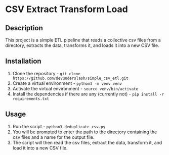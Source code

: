 # CSV Extract Transform Load

## Description
This project is a simple ETL pipeline that reads a collective csv files from a directory, extracts the data, transforms it, and loads it into a new CSV file.

## Installation
1. Clone the repository - `git clone https://github.com/devunderslash/simple_csv_etl.git`
2. Create a virtual environment - `python3 -m venv venv`
3. Activate the virtual environment - `source venv/bin/activate`
4. Install the dependencies if there are any (currently not) - `pip install -r requirements.txt`

## Usage
1. Run the script - `python3 deduplicate_csv.py`
2. You will be prompted to enter the path to the directory containing the csv files and a name for the output file.
3. The script will then read the csv files, extract the data, transform it, and load it into a new CSV file.
